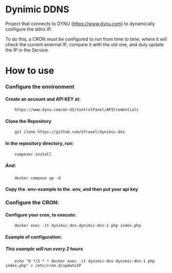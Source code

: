 
# Dynimic DDNS

Project that connects to DYNU (https://www.dynu.com) to dynamically configure the ddns IP.

To do this, a CRON must be configured to run from time to time, where it will check the current external IP, compare it with the old one, and duly update the IP in the Service.



# How to use

### Configure the environment
#### Create an account and API KEY at:
```http
    https://www.dynu.com/en-US/ControlPanel/APICredentials
```

#### Clone the Repository
```
    git clone https://github.com/oTrasel/dynimic-dns
```
#### In the repository directory, run:

```
    composer install
```
##### And:

```
    docker compose up -d
```
#### Copy the .env-example to the .env, and then put your api key
### Configure the CRON:
#### Configure your cron, to execute:
```
    docker exec -it dynimic-dns-dynimic-dns-1 php index.php
```
#### Example of configuration:
##### This example will run every 2 hours
```
    echo "0 */2 * * docker exec -it dynimic-dns-dynimic-dns-1 php index.php" > /etc/cron.d/updateIP
```
